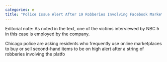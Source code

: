 ```yaml
---
categories: e
title: "Police Issue Alert After 19 Robberies Involving Facebook Marketplace Offer Up Reported in Chicago"
---
```


Editorial note: As noted in the text, one of the victims interviewed by NBC 5 in this case is employed by the company. 



Chicago police are asking residents who frequently use online marketplaces to buy or sell second-hand items to be on high alert after a string of robberies involving the platfo